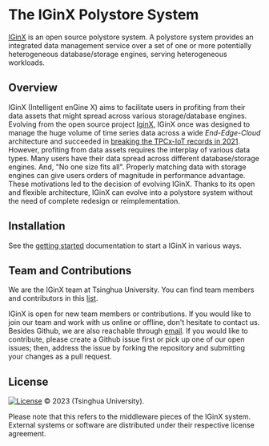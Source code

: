 # The IGinX Polystore System

[IGinX](https://github.com/IGinX-THU/IGinX) is an open source polystore system. A polystore system provides an integrated data management service over a set of one or more potentially heterogeneous database/storage engines, serving heterogeneous workloads.

## Overview

IGinX (Intelligent enGine X) aims to facilitate users in profiting from their data assets that might spread across various storage/database engines. Evolving from the open source project [IginX](https://github.com/thulab/IginX), IGinX once was designed to manage the huge volume of time series data across a wide *End*-*Edge*-*Cloud* architecture and succeeded in [breaking the TPCx-IoT records in 2021](https://link.springer.com/chapter/10.1007/978-3-030-94437-7_2). However, profiting from data assets requires the interplay of various data types. Many users have their data spread across different database/storage engines. And, "No one size fits all". Properly matching data with storage engines can give users orders of magnitude in performance advantage. These motivations led to the decision of evolving IGinX. Thanks to its open and flexible architecture, IGinX can evolve into a polystore system without the need of complete redesign or reimplementation.

## Installation

See the [getting started](https://github.com/IGinX-THU/IGinX/blob/main/docs/getting_started.md) documentation to start a IGinX in various ways.

## Team and Contributions

We are the IGinX team at Tsinghua University. You can find team members and contributors in this [list](https://github.com/IGinX-THU/IGinX/graphs/contributors).

IGinX is open for new team members or contributions. If you would like to join our team and work with us online or offline, don't hesitate to contact us. Besides Github, we are also reachable through [email](mailto:TSIGinX@gmail.com). If you would like to contribute, please create a Github issue first or pick up one of our open issues; then, address the issue by forking the repository and submitting your changes as a pull request.

## License

[![License](https://img.shields.io/badge/License-Apache_2.0-blue.svg)](https://opensource.org/licenses/Apache-2.0)
© 2023 (Tsinghua University).

Please note that this refers to the middleware pieces of the IGinX system.
External systems or software are distributed under their respective license agreement.

